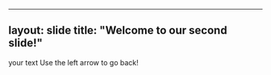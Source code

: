 
---
layout: slide
title: "Welcome to our second slide!"
---
your text 
Use the left arrow to go back!
